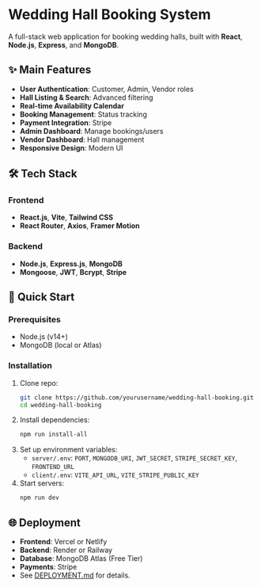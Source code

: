 # Wedding Hall Booking System

A full-stack web application for booking wedding halls, built with **React**, **Node.js**, **Express**, and **MongoDB**.

## ✨ Main Features
- **User Authentication**: Customer, Admin, Vendor roles
- **Hall Listing & Search**: Advanced filtering
- **Real-time Availability Calendar**
- **Booking Management**: Status tracking
- **Payment Integration**: Stripe
- **Admin Dashboard**: Manage bookings/users
- **Vendor Dashboard**: Hall management
- **Responsive Design**: Modern UI

## 🛠️ Tech Stack
### Frontend
- **React.js**, **Vite**, **Tailwind CSS**
- **React Router**, **Axios**, **Framer Motion**

### Backend
- **Node.js**, **Express.js**, **MongoDB**
- **Mongoose**, **JWT**, **Bcrypt**, **Stripe**

## 🚀 Quick Start
### Prerequisites
- Node.js (v14+)
- MongoDB (local or Atlas)

### Installation
1. Clone repo:
   ```bash
   git clone https://github.com/yourusername/wedding-hall-booking.git
   cd wedding-hall-booking
   ```
2. Install dependencies:
   ```bash
   npm run install-all
   ```
3. Set up environment variables:
   - `server/.env`: `PORT`, `MONGODB_URI`, `JWT_SECRET`, `STRIPE_SECRET_KEY`, `FRONTEND_URL`
   - `client/.env`: `VITE_API_URL`, `VITE_STRIPE_PUBLIC_KEY`
4. Start servers:
   ```bash
   npm run dev
   ```

## 🌐 Deployment
- **Frontend**: Vercel or Netlify
- **Backend**: Render or Railway
- **Database**: MongoDB Atlas (Free Tier)
- **Payments**: Stripe
- See [DEPLOYMENT.md](./DEPLOYMENT.md) for details.

